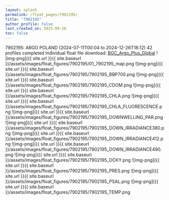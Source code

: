 ```yaml
---
layout: splash
permalink: /float_pages/7902195/
title: "7902195"
author_profile: false
last_created_on: 2025-09-26
toc: false
---
```

 
7902195: ARGO POLAND (2024-07-11T00:04 to 2024-12-26T18:12)
42 profiles completed
Individual float file download: [BGC_Argo_Plus_Global](https://ftp.soest.hawaii.edu/bgc_argo_plus/Individual_Floats/outliers_removed/7902195_Sprof_processed.nc)
![img-png]({{ site.url }}{{ site.baseurl }}/assets/images/float_figures/7902195/01_7902195_map.png
![img-png]({{ site.url }}{{ site.baseurl }}/assets/images/float_figures/7902195/7902195_BBP700.png
![img-png]({{ site.url }}{{ site.baseurl }}/assets/images/float_figures/7902195/7902195_CDOM.png
![img-png]({{ site.url }}{{ site.baseurl }}/assets/images/float_figures/7902195/7902195_CHLA.png
![img-png]({{ site.url }}{{ site.baseurl }}/assets/images/float_figures/7902195/7902195_CHLA_FLUORESCENCE.png
![img-png]({{ site.url }}{{ site.baseurl }}/assets/images/float_figures/7902195/7902195_DOWNWELLING_PAR.png
![img-png]({{ site.url }}{{ site.baseurl }}/assets/images/float_figures/7902195/7902195_DOWN_IRRADIANCE380.png
![img-png]({{ site.url }}{{ site.baseurl }}/assets/images/float_figures/7902195/7902195_DOWN_IRRADIANCE412.png
![img-png]({{ site.url }}{{ site.baseurl }}/assets/images/float_figures/7902195/7902195_DOWN_IRRADIANCE490.png
![img-png]({{ site.url }}{{ site.baseurl }}/assets/images/float_figures/7902195/7902195_DOXY.png
![img-png]({{ site.url }}{{ site.baseurl }}/assets/images/float_figures/7902195/7902195_PRES.png
![img-png]({{ site.url }}{{ site.baseurl }}/assets/images/float_figures/7902195/7902195_PSAL.png
![img-png]({{ site.url }}{{ site.baseurl }}/assets/images/float_figures/7902195/7902195_TEMP.png

